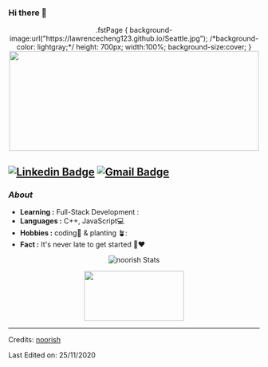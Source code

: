 ### Hi there 👋

<p align="center">
 .fstPage  {
    background-image:url("https://lawrencecheng123.github.io/Seattle.jpg");
    /*background-color: lightgray;*/
    height: 700px;
    width:100%;
    background-size:cover;
}
  <img width="500" height="200" src="https://media3.giphy.com/media/RbDKaczqWovIugyJmW/200.gif">
</p align="center">

 [![Linkedin Badge](https://img.shields.io/badge/-noorish-blue?style=flat-square&logo=Linkedin&logoColor=white&link=https://www.linkedin.com/in/noorish-nauman//)](https://www.linkedin.com/in/noorish-nauman/)  [![Gmail Badge](https://img.shields.io/badge/-mdnoorishnauman@gmail.com-c14438?style=flat-square&logo=Gmail&logoColor=white&link=mailto:mdnoorishnauman@gmail.com)](mailto:mdnoorishnauman@gmail.com)
---------------------------------------------------------------------------------------------------------------------------------------------------------------------------------
### <i>About</i>

-  **Learning :** Full-Stack Development :
-  **Languages :**  C++, JavaScript💻
-  **Hobbies :** coding📕 & planting 🪴:
-  **Fact :** It's never late to get started 🎯:heart:


<p align="center">
  <img alt="noorish Stats" src="https://github-readme-stats.vercel.app/api?username=noorish100&show_icons=true&theme=radical">
</p>

<p align="center">
  <img width="200" height="100" src="https://math.sun.ac.za/prodinger/thanks.gif">
</p>

-----
Credits: [noorish](https://github.com/noorish100)

Last Edited on: 25/11/2020
